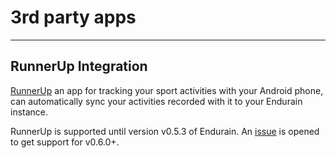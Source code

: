 # 3rd party apps

---

## RunnerUp Integration

[RunnerUp](https://github.com/jonasoreland/runnerup) an app for tracking your sport activities with your Android phone, can automatically sync your activities recorded with it to your Endurain instance.

RunnerUp is supported until version v0.5.3 of Endurain. An [issue](https://github.com/jonasoreland/runnerup/issues/1205) is opened to get support for v0.6.0+.